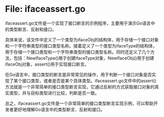 # File: ifaceassert.go

ifaceassert.go文件是一个实现了接口断言的示例程序，主要用于演示Go语言中的类型断言、反射和接口。

具体来说，该文件中定义了一个类型为ifaceObj的结构体，用于存储一个接口对象和一个字符串类型的接口类型名称。接着定义了一个类型为ifaceType的结构体，用于存储一个接口类型和一个字符串类型的接口类型名称。同时还定义了几个方法，包括：NewIfaceType()用于创建ifaceType对象，NewIfaceObj()用于创建ifaceObj对象，assert()用于实现接口断言。

在Go语言中，接口类型的断言是非常常见的操作，用于判断一个接口对象是否实现了某个接口类型，或者是否是某个具体类型。ifaceassert.go文件中的assert()方法就是一个非常简单的接口类型断言实现，它通过反射的方式获取接口对象的真实类型，并与目标类型进行比较，判断是否一致。

总之，ifaceassert.go文件是一个非常简单的接口类型断言实现示例，可以帮助开发者更好地理解Go语言中的类型断言、反射和接口。

